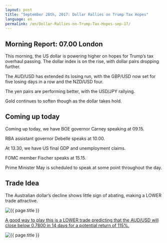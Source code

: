 ```yaml
---
layout: post
title: "September 28th, 2017: Dollar Rallies on Trump Tax Hopes"
language: en
permalink: /en/Dollar-Rallies-on-Trump-Tax-Hopes-sep-17/
---
```

## Morning Report: 07.00 London

This morning, the US dollar is powering higher on hopes for Trump’s tax overhaul passing. The dollar index is on the rise, with dollar pairs dropping further. 

The AUD/USD has extended its losing run, with the GBP/USD now set for five losing days in a row and the NZD/USD four. 

The yen pairs are performing better, with the USD/JPY rallying. 

Gold continues to soften though as the dollar takes hold. 

## Coming up today 

Coming up today, we have BOE governor Carney speaking at 09.15. 

RBA assistant governor Debelle speaks at 10.00. 

At 13.30, we have US final GDP and unemployment claims. 

FOMC member Fischer speaks at 15.15. 

Prime Minister May is scheduled to speak at some point throughout the day. 

## Trade Idea

 The Australian dollar’s decline shows little sign of abating, making a LOWER trade attractive.  
 
<img class="post-image" src="{{ site.url }}/images/sep-17/2017-09-28_07-41-04.jpg" alt="{{ page.title }}" title="{{ page.title }}">

<a href="%LINK%%?currency=GBP&market=forex&underlying=frxAUDUSD&formname=higherlower&duration_amount=14&duration_units=d&amount=10&amount_type=payout&expiry_type=duration&barrier=0.7800" target="_blank">A good way to play this is a LOWER trade predicting that the AUD/USD will close below 0.7800 in 14 days for a potential return of 115%.</a>

<img class="post-image" src="{{ site.url }}/images/sep-17/2017-09-28_07-42-12.jpg" alt="{{ page.title }}" title="{{ page.title }}">

